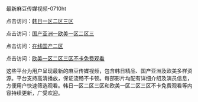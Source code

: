 最新麻豆传媒视频-0710ht

点击访问：<a href="https://heiliaoga6s9v.pages.dev">韩日一区二区三区</a>

点击访问：<a href="https://heiliaoxwd5i8.pages.dev">国产亚洲一欧美一区二区三</a>

点击访问：<a href="https://heiliaowt0d7p.pages.dev">在线国产二区</a>

点击访问：<a href="https://heiliaowzu4ur.pages.dev">欧美一区二区三区不卡免费观看</a>

这些平台为用户呈现最新的麻豆传媒视频，包含韩日精品、国产亚洲及欧美多样资源。平台支持高清播放，保证流畅不卡顿。每部影片均配有详细介绍及演员信息，方便用户快速筛选观看。韩日一区二区三区和欧美一区二区三区不卡免费观看等内容持续更新，广受欢迎。

<span style="display:none;">[Canonical link](https://github.com/thi20250710/thi4 ）</span>
